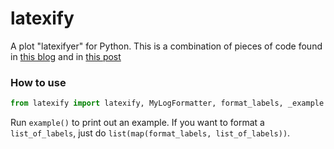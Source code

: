 # latexify

A plot "latexifyer" for Python. This is a combination of pieces of code found in [this blog](https://nipunbatra.github.io/blog/visualisation/2014/06/02/latexify.html) and in [this post](https://stackoverflow.com/questions/25210898/matplotlib-log-scale-tick-labels-minus-sign-too-long-in-latex-font)

### How to use

```python
from latexify import latexify, MyLogFormatter, format_labels, _example
```
Run `example()` to print out an example. If you want to format a `list_of_labels`, just do `list(map(format_labels, list_of_labels))`.
